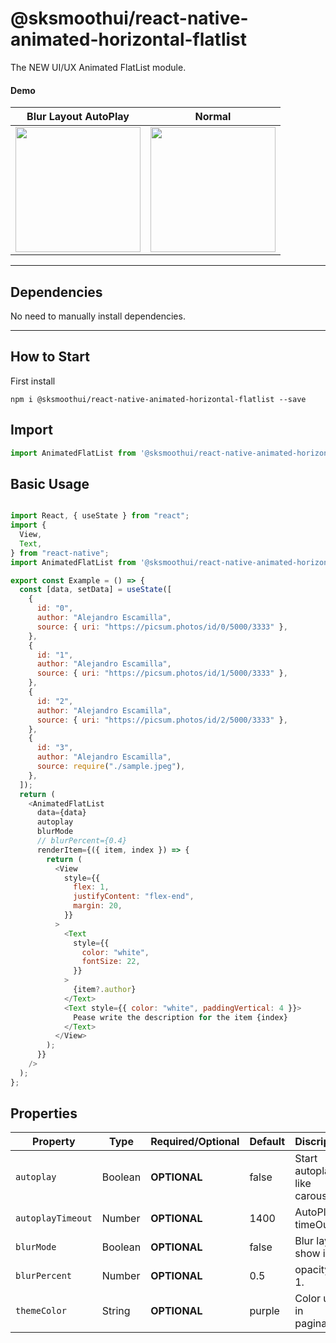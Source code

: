 # @sksmoothui/react-native-animated-horizontal-flatlist

The NEW UI/UX Animated FlatList module.

#### Demo


| Blur Layout AutoPlay                                                                                                                  | Normal                                                                                                                       |
| --------------------------------------------------------------------------------------------------------------------- | ----------------------------------------------------------------------------------------------------------------------------- |
| <img src="https://github.com/satyamkashyap2011/assets/blob/main/%40sksmoothui/react-native-animated-horizontal-flatlist/animatedFlatlist.gif" width="200"> | <img src="https://github.com/satyamkashyap2011/assets/blob/main/%40sksmoothui/react-native-animated-horizontal-flatlist/animtedFlatlistResize2.gif" width="200"> |

<hr>

## **Dependencies**

No need to manually install dependencies.

<hr>

## **How to Start**

First install

```
npm i @sksmoothui/react-native-animated-horizontal-flatlist --save
```

## **Import**

```javascript
import AnimatedFlatList from '@sksmoothui/react-native-animated-horizontal-flatlist';
```

## **Basic Usage**

```javascript

import React, { useState } from "react";
import {
  View,
  Text,
} from "react-native";
import AnimatedFlatList from '@sksmoothui/react-native-animated-horizontal-flatlist';

export const Example = () => {
  const [data, setData] = useState([
    {
      id: "0",
      author: "Alejandro Escamilla",
      source: { uri: "https://picsum.photos/id/0/5000/3333" },
    },
    {
      id: "1",
      author: "Alejandro Escamilla",
      source: { uri: "https://picsum.photos/id/1/5000/3333" },
    },
    {
      id: "2",
      author: "Alejandro Escamilla",
      source: { uri: "https://picsum.photos/id/2/5000/3333" },
    },
    {
      id: "3",
      author: "Alejandro Escamilla",
      source: require("./sample.jpeg"),
    },
  ]);
  return (
    <AnimatedFlatList
      data={data}
      autoplay
      blurMode
      // blurPercent={0.4}
      renderItem={({ item, index }) => {
        return (
          <View
            style={{
              flex: 1,
              justifyContent: "flex-end",
              margin: 20,
            }}
          >
            <Text
              style={{
                color: "white",
                fontSize: 22,
              }}
            >
              {item?.author}
            </Text>
            <Text style={{ color: "white", paddingVertical: 4 }}>
              Pease write the description for the item {index}
            </Text>
          </View>
        );
      }}
    />
  );
};

```

## **Properties**

| Property            | Type     | Required/Optional    |  Default      | Discription                                                                                                                                     |
| ------------------- | -------- | ------------ |  ------------ | ----------------------------------------------------------------------------------------------------------------------------------------------- |
| `autoplay`| Boolean  | **OPTIONAL** | false |Start autoplay like carousal. |
| `autoplayTimeout`| Number | **OPTIONAL** | 1400 |AutoPlay timeOut.|
| `blurMode`| Boolean  | **OPTIONAL** | false |Blur layer show if on. |
| `blurPercent`| Number  | **OPTIONAL** | 0.5 |opacity 0-1.  |
| `themeColor` | String | **OPTIONAL** | purple |Color used in paginator. |



